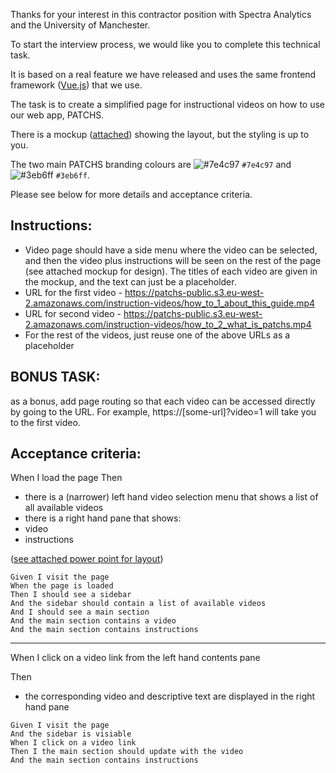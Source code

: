 Thanks for your interest in this contractor position with Spectra Analytics and the University of Manchester. 

To start the interview process, we would like you to complete this technical task. 

It is based on a real feature we have released and uses the same frontend framework ([Vue.js](https://vuejs.org)) that we use. 

The task is to create a simplified page for instructional videos on how to use our web app, PATCHS. 

There is a mockup ([attached](./__DESIGNS__/video_page_mockup.pdf)) showing the layout, but the styling is up to you. 

The two main PATCHS branding colours are ![#7e4c97](https://via.placeholder.com/15/7e4c97/000000?text=+) `#7e4c97` and ![#3eb6ff](https://via.placeholder.com/15/3eb6ff/000000?text=+) `#3eb6ff`.

Please see below for more details and acceptance criteria.

## Instructions:

* Video page should have a side menu where the video can be selected, and then the video plus instructions will be seen on the rest of the page (see attached mockup for design). The titles of each video are given in the mockup, and the text can just be a placeholder.
* URL for the first video - https://patchs-public.s3.eu-west-2.amazonaws.com/instruction-videos/how_to_1_about_this_guide.mp4
* URL for second video - https://patchs-public.s3.eu-west-2.amazonaws.com/instruction-videos/how_to_2_what_is_patchs.mp4
* For the rest of the videos, just reuse one of the above URLs as a placeholder

## BONUS TASK:

as a bonus, add page routing so that each video can be accessed directly by going to the URL. For example, https://[some-url]?video=1 will take you to the first video.

## Acceptance criteria:

When I load the page
Then

* there is a (narrower) left hand video selection menu that shows a list of all available videos
* there is a right hand pane that shows:
* video
* instructions

([see attached power point for layout](./__DESIGNS__/video_page_mockup.pdf))

```gherkin
Given I visit the page
When the page is loaded
Then I should see a sidebar
And the sidebar should contain a list of available videos
And I should see a main section
And the main section contains a video
And the main section contains instructions
```

---

When I click on a video link from the left hand contents pane

Then

* the corresponding video and descriptive text are displayed in the right hand pane

```gherkin
Given I visit the page
And the sidebar is visiable
When I click on a video link
Then I the main section should update with the video
And the main section contains instructions
```
